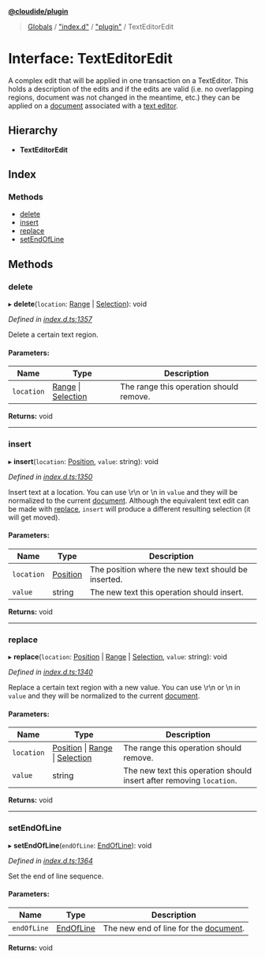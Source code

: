 **[@cloudide/plugin](../README.md)**

> [Globals](../README.md) / ["index.d"](../modules/_index_d_.md) / ["plugin"](../modules/_index_d_._plugin_.md) / TextEditorEdit

# Interface: TextEditorEdit

A complex edit that will be applied in one transaction on a TextEditor.
This holds a description of the edits and if the edits are valid (i.e. no overlapping regions, document was not changed in the meantime, etc.)
they can be applied on a [document](#TextDocument) associated with a [text editor](#TextEditor).

## Hierarchy

* **TextEditorEdit**

## Index

### Methods

* [delete](_index_d_._plugin_.texteditoredit.md#delete)
* [insert](_index_d_._plugin_.texteditoredit.md#insert)
* [replace](_index_d_._plugin_.texteditoredit.md#replace)
* [setEndOfLine](_index_d_._plugin_.texteditoredit.md#setendofline)

## Methods

### delete

▸ **delete**(`location`: [Range](../classes/_index_d_._plugin_.range.md) \| [Selection](../classes/_index_d_._plugin_.selection.md)): void

*Defined in [index.d.ts:1357](https://github.com/shuyaqian/cloudide-plugin-api/blob/9d985be/index.d.ts#L1357)*

Delete a certain text region.

#### Parameters:

Name | Type | Description |
------ | ------ | ------ |
`location` | [Range](../classes/_index_d_._plugin_.range.md) \| [Selection](../classes/_index_d_._plugin_.selection.md) | The range this operation should remove.  |

**Returns:** void

___

### insert

▸ **insert**(`location`: [Position](../classes/_index_d_._plugin_.position.md), `value`: string): void

*Defined in [index.d.ts:1350](https://github.com/shuyaqian/cloudide-plugin-api/blob/9d985be/index.d.ts#L1350)*

Insert text at a location.
You can use \r\n or \n in `value` and they will be normalized to the current [document](#TextDocument).
Although the equivalent text edit can be made with [replace](#TextEditorEdit.replace), `insert` will produce a different resulting selection (it will get moved).

#### Parameters:

Name | Type | Description |
------ | ------ | ------ |
`location` | [Position](../classes/_index_d_._plugin_.position.md) | The position where the new text should be inserted. |
`value` | string | The new text this operation should insert.  |

**Returns:** void

___

### replace

▸ **replace**(`location`: [Position](../classes/_index_d_._plugin_.position.md) \| [Range](../classes/_index_d_._plugin_.range.md) \| [Selection](../classes/_index_d_._plugin_.selection.md), `value`: string): void

*Defined in [index.d.ts:1340](https://github.com/shuyaqian/cloudide-plugin-api/blob/9d985be/index.d.ts#L1340)*

Replace a certain text region with a new value.
You can use \r\n or \n in `value` and they will be normalized to the current [document](#TextDocument).

#### Parameters:

Name | Type | Description |
------ | ------ | ------ |
`location` | [Position](../classes/_index_d_._plugin_.position.md) \| [Range](../classes/_index_d_._plugin_.range.md) \| [Selection](../classes/_index_d_._plugin_.selection.md) | The range this operation should remove. |
`value` | string | The new text this operation should insert after removing `location`.  |

**Returns:** void

___

### setEndOfLine

▸ **setEndOfLine**(`endOfLine`: [EndOfLine](../enums/_index_d_._plugin_.endofline.md)): void

*Defined in [index.d.ts:1364](https://github.com/shuyaqian/cloudide-plugin-api/blob/9d985be/index.d.ts#L1364)*

Set the end of line sequence.

#### Parameters:

Name | Type | Description |
------ | ------ | ------ |
`endOfLine` | [EndOfLine](../enums/_index_d_._plugin_.endofline.md) | The new end of line for the [document](#TextDocument).  |

**Returns:** void
